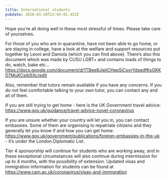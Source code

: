 ```yaml
---
title: International students
pubdate: 2020-03-20T22:04:02.453Z
---
```

Hope you’re all doing well in these most stressful of times. Please take care of yourselves.

For those of you who are in quarantine, have not been able to go home, or are staying in college, have a look at the welfare and support resources put together by Leoni and Damola (which you can find above). There’s also this document which was made by CUSU LGBT+ and contains loads of things to do, watch, bake etc… https://docs.google.com/document/d/1TBee8JjeliCHep5jCsvrYdsedfKsGKKD7MuKCstb5Xc/edit

Also, remember that tutors remain available if you have any concerns. If you do not feel comfortable talking to your own tutor, you can contact any and all of them. 

If you are still trying to get home - here is the UK Government travel advice: https://www.gov.uk/guidance/travel-advice-novel-coronavirus

If you are unsure whether your country will let you in, you can contact embassies. Some of them are organising to repatriate citizens and they generally let you know if and how you can get home: https://www.gov.uk/government/publications/foreign-embassies-in-the-uk - it’s under the London Diplomatic List.

Tier 4 sponsorship will continue for students who are working away, and in these exceptional circumstances will also continue during intermission for up to 4 months, with the possibility of extension. Updated visas and immigration information for students can be found at https://www.cam.ac.uk/coronavirus/visas-and-immigration
